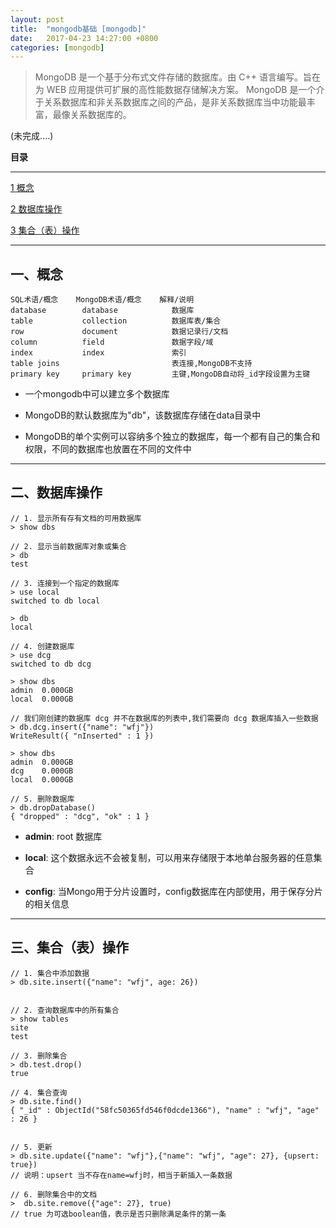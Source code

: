 ```yaml
---
layout: post
title:  "mongodb基础 [mongodb]"
date:   2017-04-23 14:27:00 +0800
categories: [mongodb]
---
```


> MongoDB 是一个基于分布式文件存储的数据库。由 C++ 语言编写。旨在为 WEB 应用提供可扩展的高性能数据存储解决方案。
MongoDB 是一个介于关系数据库和非关系数据库之间的产品，是非关系数据库当中功能最丰富，最像关系数据库的。

(未完成....)

**目录**

---

[1 概念](#一概念)

[2 数据库操作](#二数据库操作)

[3 集合（表）操作](#三集合表操作)

---

## 一、概念

```
SQL术语/概念    MongoDB术语/概念    解释/说明
database        database            数据库
table           collection          数据库表/集合
row             document            数据记录行/文档
column          field               数据字段/域
index           index               索引
table joins                         表连接,MongoDB不支持
primary key     primary key         主键,MongoDB自动将_id字段设置为主键
```


- 一个mongodb中可以建立多个数据库

- MongoDB的默认数据库为"db"，该数据库存储在data目录中

- MongoDB的单个实例可以容纳多个独立的数据库，每一个都有自己的集合和权限，不同的数据库也放置在不同的文件中

---

## 二、数据库操作

```
// 1. 显示所有存有文档的可用数据库
> show dbs 

// 2. 显示当前数据库对象或集合
> db
test

// 3. 连接到一个指定的数据库
> use local
switched to db local

> db 
local

// 4. 创建数据库
> use dcg
switched to db dcg

> show dbs
admin  0.000GB
local  0.000GB

// 我们刚创建的数据库 dcg 并不在数据库的列表中,我们需要向 dcg 数据库插入一些数据
> db.dcg.insert({"name": "wfj"})
WriteResult({ "nInserted" : 1 })

> show dbs
admin  0.000GB
dcg    0.000GB
local  0.000GB

// 5. 删除数据库
> db.dropDatabase()
{ "dropped" : "dcg", "ok" : 1 }
```

- **admin**: root 数据库

- **local**: 这个数据永远不会被复制，可以用来存储限于本地单台服务器的任意集合

- **config**: 当Mongo用于分片设置时，config数据库在内部使用，用于保存分片的相关信息

---

## 三、集合（表）操作
```
// 1. 集合中添加数据
> db.site.insert({"name": "wfj", age: 26})


// 2. 查询数据库中的所有集合
> show tables
site
test

// 3. 删除集合
> db.test.drop()
true

// 4. 集合查询
> db.site.find()
{ "_id" : ObjectId("58fc50365fd546f0dcde1366"), "name" : "wfj", "age" : 26 }


// 5. 更新
> db.site.update({"name": "wfj"},{"name": "wfj", "age": 27}, {upsert: true})
// 说明：upsert 当不存在name=wfj时，相当于新插入一条数据

// 6. 删除集合中的文档
>  db.site.remove({"age": 27}, true)
// true 为可选boolean值，表示是否只删除满足条件的第一条

```















